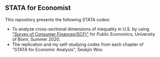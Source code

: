 ## STATA for Economist

This repository presents the following STATA codes:

* To analyze cross-sectional dimensions of inequality in U.S. by using ["Survey of Consumer Finances(SCF)"](https://www.federalreserve.gov/econres/scfindex.htm)
for Public Economics, University of Bonn, Summer 2020.
* The replication and my self-studying codes from each chapter of "STATA for Economic Analysis", Seokjin Woo
